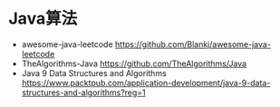 # Java算法

- awesome-java-leetcode <https://github.com/Blankj/awesome-java-leetcode>
- TheAlgorithms-Java <https://github.com/TheAlgorithms/Java>
- Java 9 Data Structures and Algorithms <https://www.packtpub.com/application-development/java-9-data-structures-and-algorithms?reg=1>
